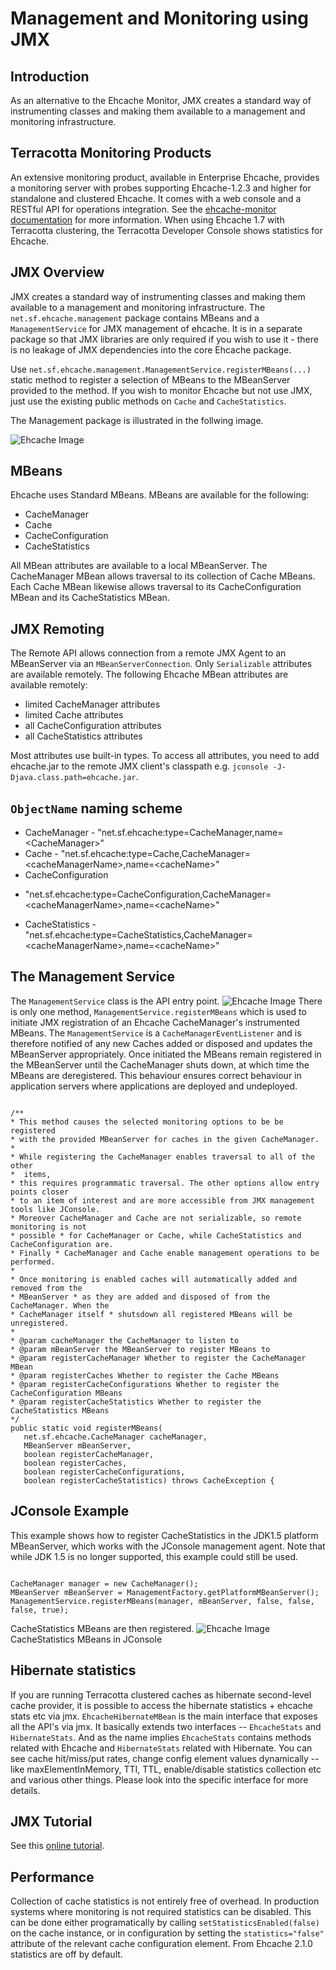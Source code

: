 ---
---
# Management and Monitoring using JMX <a name="JMX-Management-and-Monitoring"/>

 

## Introduction
As an alternative to the Ehcache Monitor, JMX creates a standard way of instrumenting classes and making them available to a management and monitoring infrastructure.

## Terracotta Monitoring Products
An extensive monitoring product, available in Enterprise Ehcache, provides a monitoring
server with probes supporting Ehcache-1.2.3 and higher for standalone and clustered
Ehcache. It comes with a web console and a RESTful API for operations integration.
See the [ehcache-monitor documentation](/documentation/2.8/operations/monitor) for more information. 
When using Ehcache 1.7 with Terracotta clustering, the Terracotta Developer Console
shows statistics for Ehcache.

## JMX Overview <a name="jmx"/>
JMX creates a standard way of instrumenting classes and making them
available to a management and monitoring infrastructure.
The `net.sf.ehcache.management` package contains MBeans and a `ManagementService` for JMX management of ehcache. It
is in a separate package so that JMX libraries are only required if you wish to use it - there is no leakage of JMX dependencies
into the core Ehcache package.

Use `net.sf.ehcache.management.ManagementService.registerMBeans(...)` static method
to register a selection of MBeans to the MBeanServer provided to the method.
If you wish to monitor Ehcache but not use JMX, just use the existing public methods on `Cache` and `CacheStatistics`.

The Management package is illustrated in the follwing image.

![Ehcache Image](/images/documentation/management_package.png) 

## MBeans <a name="MBeans"/>
Ehcache uses Standard MBeans. MBeans are available for the following:

* CacheManager
* Cache
* CacheConfiguration
* CacheStatistics

All MBean attributes are available to a local MBeanServer. The CacheManager MBean allows
traversal to its collection of Cache MBeans. Each Cache MBean likewise allows traversal to
its CacheConfiguration MBean and its CacheStatistics MBean.

## JMX Remoting <a name="JMXr-Remoting"/>
The Remote API allows connection from a remote JMX Agent to an MBeanServer via an <a id="MBeanServerConnection"></a>`MBeanServerConnection`.
Only `Serializable` attributes are available remotely. The following Ehcache MBean attributes are available remotely:

* limited CacheManager attributes
* limited Cache attributes
* all CacheConfiguration attributes
* all CacheStatistics attributes

Most attributes use built-in types. To access all attributes, you need to add ehcache.jar to the remote JMX client's
classpath e.g. `jconsole -J-Djava.class.path=ehcache.jar`.

## `ObjectName` naming scheme
* CacheManager - "net.sf.ehcache:type=CacheManager,name=&lt;CacheManager>"
* Cache - "net.sf.ehcache:type=Cache,CacheManager=&lt;cacheManagerName>,name=&lt;cacheName>"
* CacheConfiguration
- "net.sf.ehcache:type=CacheConfiguration,CacheManager=&lt;cacheManagerName>,name=&lt;cacheName>"
* CacheStatistics - "net.sf.ehcache:type=CacheStatistics,CacheManager=&lt;cacheManagerName>,name=&lt;cacheName>"

## The Management Service <a name="Management-Service"/>
The `ManagementService` class is the API entry point.
![Ehcache Image](/images/documentation/ManagementService.png) 
There is only one method, `ManagementService.registerMBeans` which is used to initiate JMX registration
of an Ehcache CacheManager's instrumented MBeans.
The `ManagementService` is a `CacheManagerEventListener` and
is therefore notified of any new Caches added or disposed and updates the MBeanServer appropriately.
Once initiated the MBeans remain registered in the MBeanServer until the CacheManager shuts down, at which time
the MBeans are deregistered. This behaviour ensures correct behaviour in application servers where applications are
deployed and undeployed.

<pre><code>
/**
* This method causes the selected monitoring options to be be registered
* with the provided MBeanServer for caches in the given CacheManager.
* 
* While registering the CacheManager enables traversal to all of the other
*  items,
* this requires programmatic traversal. The other options allow entry points closer
* to an item of interest and are more accessible from JMX management tools like JConsole.
* Moreover CacheManager and Cache are not serializable, so remote monitoring is not
* possible * for CacheManager or Cache, while CacheStatistics and CacheConfiguration are.
* Finally * CacheManager and Cache enable management operations to be performed.
* 
* Once monitoring is enabled caches will automatically added and removed from the
* MBeanServer * as they are added and disposed of from the CacheManager. When the
* CacheManager itself * shutsdown all registered MBeans will be unregistered.
*
* @param cacheManager the CacheManager to listen to
* @param mBeanServer the MBeanServer to register MBeans to
* @param registerCacheManager Whether to register the CacheManager MBean
* @param registerCaches Whether to register the Cache MBeans
* @param registerCacheConfigurations Whether to register the CacheConfiguration MBeans
* @param registerCacheStatistics Whether to register the CacheStatistics MBeans
*/
public static void registerMBeans(
   net.sf.ehcache.CacheManager cacheManager,
   MBeanServer mBeanServer,
   boolean registerCacheManager,
   boolean registerCaches,
   boolean registerCacheConfigurations,
   boolean registerCacheStatistics) throws CacheException {
</code></pre>

## JConsole Example <a name="JConsole-Example"/>
This example shows how to register CacheStatistics in the JDK1.5 platform MBeanServer, which
works with the JConsole management agent. Note that while JDK 1.5 is no longer supported, this example could still be used.

<pre><code>
CacheManager manager = new CacheManager();
MBeanServer mBeanServer = ManagementFactory.getPlatformMBeanServer();
ManagementService.registerMBeans(manager, mBeanServer, false, false, false, true);
</code></pre>

CacheStatistics MBeans are then registered.
![Ehcache Image](/images/documentation/JConsoleExample.png) CacheStatistics MBeans in JConsole

## Hibernate statistics <a name="Hibernate-statistics"/>
If you are running Terracotta clustered caches as hibernate second-level cache provider, it is possible to access 
the hibernate statistics + ehcache stats etc via jmx.
`EhcacheHibernateMBean` is the main interface that exposes all the API's via jmx. It basically extends
two interfaces -- `EhcacheStats` and `HibernateStats`. And as the name implies `EhcacheStats` contains
methods related with Ehcache and `HibernateStats` related with Hibernate.
You can see cache hit/miss/put rates, change config element values dynamically -- like maxElementInMemory, TTI, TTL,
enable/disable statistics collection etc and various other things. Please look into the specific interface for more
details.

## JMX Tutorial <a name="JMX-Tutorial"/>
See this [online tutorial](http://weblogs.java.net/blog/maxpoon/archive/2007/06/extending_the_n_2.html).

## Performance
Collection of cache statistics is not entirely free of overhead.  In production systems where monitoring
is not required statistics can be disabled.  This can be done either programatically by calling
`setStatisticsEnabled(false)` on the cache instance, or in configuration by setting the `statistics="false"`
attribute of the relevant cache configuration element.
From Ehcache 2.1.0 statistics are off by default.
